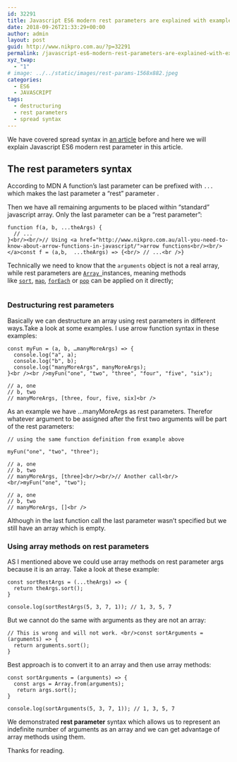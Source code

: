 ```yaml
---
id: 32291
title: Javascript ES6 modern rest parameters are explained with examples
date: 2018-09-26T21:33:29+00:00
author: admin
layout: post
guid: http://www.nikpro.com.au/?p=32291
permalink: /javascript-es6-modern-rest-parameters-are-explained-with-examples/
xyz_twap:
  - "1"
# image: ../../static/images/rest-params-1568x882.jpeg
categories:
  - ES6
  - JAVASCRIPT
tags:
  - destructuring
  - rest parameters
  - spread syntax
---
```

We have covered spread syntax in [an article](http://www.nikpro.com.au/what-is-spread-syntax-in-es6-and-how-to-use-it/) before and here we will explain Javascript ES6 modern rest parameter in this article.

## The rest parameters syntax

According to MDN A function&#8217;s last parameter can be prefixed with `...`  which makes the last parameter a &#8220;rest&#8221; parameter .

Then we have all remaining arguments to be placed within &#8220;standard&#8221; javascript array. Only the last parameter can be a &#8220;rest parameter&#8221;:


```
function f(a, b, ...theArgs) {
  // ...
}<br/><br/>// Using <a href="http://www.nikpro.com.au/all-you-need-to-know-about-arrow-functions-in-javascript/">arrow functions<br/><br/></a>const f = (a,b,  ...theArgs) => {<br/> // ...<br />}
```


Technically we need to know that the `arguments` object is not a real array, while rest parameters are [`Array `](https://developer.mozilla.org/en-US/docs/Web/JavaScript/Reference/Global_Objects/Array)instances, meaning methods like [`sort`](https://developer.mozilla.org/en-US/docs/Web/JavaScript/Reference/Global_Objects/Array/sort), [`map`](https://developer.mozilla.org/en-US/docs/Web/JavaScript/Reference/Global_Objects/Array/map), [`forEach`](https://developer.mozilla.org/en-US/docs/Web/JavaScript/Reference/Global_Objects/Array/forEach) or [`pop`](https://developer.mozilla.org/en-US/docs/Web/JavaScript/Reference/Global_Objects/Array/pop) can be applied on it directly;<figure class="wp-block-image">

<img src="http://www.nikpro.com.aurestprams.png" alt="" class="wp-image-32293" srcset="http://testgatsby.localrestprams.png 599w, http://testgatsby.localrestprams-300x182.png 300w" sizes="(max-width: 599px) 100vw, 599px" /> </figure> 

### Destructuring rest parameters

Basically we can destructure an array using rest parameters in different ways.Take a look at some examples. I use arrow function syntax in these examples:


```
const myFun = (a, b, …manyMoreArgs) => {
  console.log("a", a); 
  console.log("b", b);
  console.log("manyMoreArgs", manyMoreArgs); 
}<br /><br />myFun("one", "two", "three", "four", "five", "six");

// a, one
// b, two
// manyMoreArgs, [three, four, five, six]<br />
```


As an example we have &#8230;manyMoreArgs as rest parameters. Therefor whatever argument to be assigned after the first two arguments will be part of the rest parameters:


```
// using the same function definition from example above

myFun("one", "two", "three");

// a, one
// b, two
// manyMoreArgs, [three]<br/><br/>// Another call<br/><br/>myFun("one", "two");

// a, one
// b, two
// manyMoreArgs, []<br />
```


Although in the last function call the last parameter wasn&#8217;t specified but we still have an array which is empty.

### Using array methods on rest parameters

AS I mentioned above we could use array methods on rest parameter args because it is an array. Take a look at these example:


```
const sortRestArgs = (...theArgs) => {
  return theArgs.sort();
}

console.log(sortRestArgs(5, 3, 7, 1)); // 1, 3, 5, 7
```


But we cannot do the same with arguments as they are not an array:


```
// This is wrong and will not work. <br/>const sortArguments = (arguments) => {
  return arguments.sort();
}
```


Best approach is to convert it to an array and then use array methods:


```
const sortArguments = (arguments) => {
  const args = Array.from(arguments);
   return args.sort();
}

console.log(sortArguments(5, 3, 7, 1)); // 1, 3, 5, 7
```


We demonstrated **rest parameter** syntax which allows us to represent an indefinite number of arguments as an array and we can get advantage of array methods using them.

Thanks for reading.